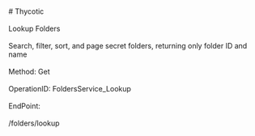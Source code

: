 <br>#     Thycotic</br>
<br>Lookup Folders</br>
<br>Search, filter, sort, and page secret folders, returning only folder ID and name</br>
<br>Method: Get</br>
<br>OperationID: FoldersService_Lookup</br>
<br>EndPoint:</br>
<br>/folders/lookup</br>
